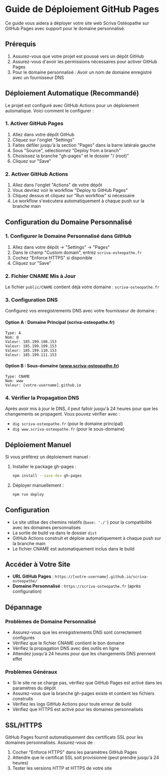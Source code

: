 # Guide de Déploiement GitHub Pages

Ce guide vous aidera à déployer votre site web Scriva Ostéopathe sur GitHub Pages avec support pour le domaine personnalisé.

## Prérequis

1. Assurez-vous que votre projet est poussé vers un dépôt GitHub
2. Assurez-vous d'avoir les permissions nécessaires pour activer GitHub Pages
3. Pour le domaine personnalisé : Avoir un nom de domaine enregistré avec un fournisseur DNS

## Déploiement Automatique (Recommandé)

Le projet est configuré avec GitHub Actions pour un déploiement automatique. Voici comment le configurer :

### 1. Activer GitHub Pages

1. Allez dans votre dépôt GitHub
2. Cliquez sur l'onglet "Settings"
3. Faites défiler jusqu'à la section "Pages" dans la barre latérale gauche
4. Sous "Source", sélectionnez "Deploy from a branch"
5. Choisissez la branche "gh-pages" et le dossier "/ (root)"
6. Cliquez sur "Save"

### 2. Activer GitHub Actions

1. Allez dans l'onglet "Actions" de votre dépôt
2. Vous devriez voir le workflow "Deploy to GitHub Pages"
3. Cliquez dessus et cliquez sur "Run workflow" si nécessaire
4. Le workflow s'exécutera automatiquement à chaque push sur la branche main

## Configuration du Domaine Personnalisé

### 1. Configurer le Domaine Personnalisé dans GitHub

1. Allez dans votre dépôt → "Settings" → "Pages"
2. Dans le champ "Custom domain", entrez `scriva-osteopathe.fr`
3. Cochez "Enforce HTTPS" si disponible
4. Cliquez sur "Save"

### 2. Fichier CNAME Mis à Jour

Le fichier `public/CNAME` contient déjà votre domaine : `scriva-osteopathe.fr`

### 3. Configuration DNS

Configurez vos enregistrements DNS avec votre fournisseur de domaine :

#### Option A : Domaine Principal (scriva-osteopathe.fr)

```
Type: A
Nom: @
Valeur: 185.199.108.153
Valeur: 185.199.109.153
Valeur: 185.199.110.153
Valeur: 185.199.111.153
```

#### Option B : Sous-domaine (www.scriva-osteopathe.fr)

```
Type: CNAME
Nom: www
Valeur: [votre-username].github.io
```

### 4. Vérifier la Propagation DNS

Après avoir mis à jour le DNS, il peut falloir jusqu'à 24 heures pour que les changements se propagent. Vous pouvez vérifier avec :

- `dig scriva-osteopathe.fr` (pour le domaine principal)
- `dig www.scriva-osteopathe.fr` (pour le sous-domaine)

## Déploiement Manuel

Si vous préférez un déploiement manuel :

1. Installer le package gh-pages :

   ```bash
   npm install --save-dev gh-pages
   ```

2. Déployer manuellement :
   ```bash
   npm run deploy
   ```

## Configuration

- Le site utilise des chemins relatifs (`base: './'`) pour la compatibilité avec les domaines personnalisés
- La sortie de build va dans le dossier `dist`
- GitHub Actions construit et déploie automatiquement à chaque push sur la branche main
- Le fichier CNAME est automatiquement inclus dans le build

## Accéder à Votre Site

- **URL GitHub Pages** : `https://[votre-username].github.io/scriva-osteopathe/`
- **Domaine Personnalisé** : `https://scriva-osteopathe.fr` (après configuration)

## Dépannage

### Problèmes de Domaine Personnalisé

- Assurez-vous que les enregistrements DNS sont correctement configurés
- Vérifiez que le fichier CNAME contient le bon domaine
- Vérifiez la propagation DNS avec des outils en ligne
- Attendez jusqu'à 24 heures pour que les changements DNS prennent effet

### Problèmes Généraux

- Si le site ne se charge pas, vérifiez que GitHub Pages est activé dans les paramètres du dépôt
- Assurez-vous que la branche gh-pages existe et contient les fichiers construits
- Vérifiez les logs GitHub Actions pour toute erreur de build
- Vérifiez que HTTPS est activé pour les domaines personnalisés

## SSL/HTTPS

GitHub Pages fournit automatiquement des certificats SSL pour les domaines personnalisés. Assurez-vous de :

1. Cocher "Enforce HTTPS" dans les paramètres GitHub Pages
2. Attendre que le certificat SSL soit provisionné (peut prendre jusqu'à 24 heures)
3. Tester les versions HTTP et HTTPS de votre site
